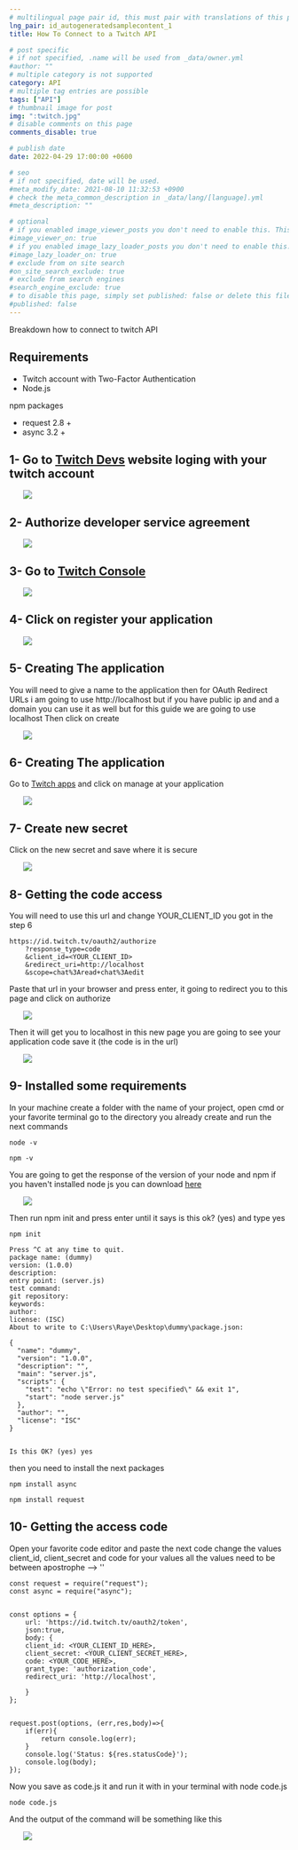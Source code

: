 ```yaml
---
# multilingual page pair id, this must pair with translations of this page. (This name must be unique)
lng_pair: id_autogeneratedsamplecontent_1
title: How To Connect to a Twitch API

# post specific
# if not specified, .name will be used from _data/owner.yml
#author: ""
# multiple category is not supported
category: API
# multiple tag entries are possible
tags: ["API"]
# thumbnail image for post
img: ":twitch.jpg"
# disable comments on this page
comments_disable: true

# publish date
date: 2022-04-29 17:00:00 +0600

# seo
# if not specified, date will be used.
#meta_modify_date: 2021-08-10 11:32:53 +0900
# check the meta_common_description in _data/lang/[language].yml
#meta_description: ""

# optional
# if you enabled image_viewer_posts you don't need to enable this. This is only if image_viewer_posts = false
#image_viewer_on: true
# if you enabled image_lazy_loader_posts you don't need to enable this. This is only if image_lazy_loader_posts = false
#image_lazy_loader_on: true
# exclude from on site search
#on_site_search_exclude: true
# exclude from search engines
#search_engine_exclude: true
# to disable this page, simply set published: false or delete this file
#published: false
---
```


Breakdown how to connect to twitch API

## Requirements 

- Twitch account with Two-Factor Authentication
- Node.js

npm packages
- request 2.8 +
- async 3.2 +


## 1- Go to [Twitch Devs](https://dev.twitch.tv/) website loging with your twitch account 

<img src="/assets/img/posts/Twitch_api/twitch_api_logging.jpg" style="margin-left: 5%" >

## 2- Authorize developer service agreement

<img src="/assets/img/posts/Twitch_api/twitch_api_authorize.jpg" style="margin-left: 5%" >

## 3- Go to [Twitch Console](https://dev.twitch.tv/console)

<img src="/assets/img/posts/Twitch_api/twitch_api_console.jpg" style="margin-left: 5%" >

## 4- Click on register your application 
<img src="/assets/img/posts/Twitch_api/twitch_api_register_your_application.jpg" style="margin-left: 5%" >

## 5- Creating The application

You will need to give a name to the application then for OAuth Redirect URLs i am going to use http://localhost
but if you have public ip and and a domain you can use it as well but for this guide we are going to use localhost
Then click on create 

<img src="/assets/img/posts/Twitch_api/twitch_api_creating_the_application.jpg" style="margin-left: 5%" >


## 6- Creating The application

Go to [Twitch apps](https://dev.twitch.tv/console/apps) and click on manage at your application 

<img src="/assets/img/posts/Twitch_api/twitch_api_creating_manage.jpg" style="margin-left: 5%" >

## 7- Create new secret

Click on the new secret and save where it is secure

<img src="/assets/img/posts/Twitch_api/twitch_api_secret.jpg" style="margin-left: 5%" >


## 8- Getting the code access 
You will need to use this url and change YOUR_CLIENT_ID you got in the step 6

```
https://id.twitch.tv/oauth2/authorize
    ?response_type=code
    &client_id=<YOUR_CLIENT_ID>
    &redirect_uri=http://localhost
    &scope=chat%3Aread+chat%3Aedit
```

Paste that url in your browser and press enter, it going to redirect you to this page and click on authorize

<img src="/assets/img/posts/Twitch_api/twitch_api_app_autorization.jpg" style="margin-left: 5%" >

Then it will get you to localhost in this new page you are going to see your application code save it (the code is in the url)

<img src="/assets/img/posts/Twitch_api/twitch_api_app_autorization_code.jpg" style="margin-left: 5%" >

## 9- Installed some requirements 

In your machine create a folder with the name of your project, open cmd or your favorite terminal go to the directory you already create and run the next commands 

```
node -v
```
```
npm -v
```
You are going to get the response of the version of your node and npm if you haven't installed node js you can download [here](https://nodejs.org/en/download/)

<img src="/assets/img/posts/Twitch_api/twitch_api_version.jpg" style="margin-left: 5%" >

Then run npm init and press enter until it says is this ok? (yes) and type yes

```
npm init

Press ^C at any time to quit.
package name: (dummy)
version: (1.0.0)
description:
entry point: (server.js)
test command:
git repository:
keywords:
author:
license: (ISC)
About to write to C:\Users\Raye\Desktop\dummy\package.json:

{
  "name": "dummy",
  "version": "1.0.0",
  "description": "",
  "main": "server.js",
  "scripts": {
    "test": "echo \"Error: no test specified\" && exit 1",
    "start": "node server.js"
  },
  "author": "",
  "license": "ISC"
}


Is this OK? (yes) yes
```
then you need to install the next packages

```
npm install async

npm install request 
```
## 10- Getting the access code 

Open your favorite code editor and paste the next code change the values client_id, client_secret and code for your values all the values need to be between apostrophe --> ''

```
const request = require("request");
const async = require("async");


const options = {
    url: 'https://id.twitch.tv/oauth2/token',
    json:true,
    body: {
    client_id: <YOUR_CLIENT_ID_HERE>,
    client_secret: <YOUR_CLIENT_SECRET_HERE>,
    code: <YOUR_CODE_HERE>,
    grant_type: 'authorization_code',
    redirect_uri: 'http://localhost',

    }
};


request.post(options, (err,res,body)=>{
    if(err){
        return console.log(err);
    }
    console.log('Status: ${res.statusCode}');
    console.log(body);  
});

```

Now you save as code.js it and run it with in your terminal with node code.js

```
node code.js
```

And the output of the command will be something like this 

<img src="/assets/img/posts/Twitch_api/twitch_api_token.jpg" style="margin-left: 5%" >